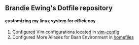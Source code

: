 ## Brandie Ewing's Dotfile repository 
#### customizing my linux system for efficiency

1. Configured Vim configurations located in [vim-config](https://github.com/brandielynnnnn/dotfiles/tree/master/vim-config)
2. Configured More Aliases for Bash Environment in [homefiles](https://github.com/brandielynnnnn/dotfiles/tree/f5e093095ff3d40ca974ab00466c624d82810285/homefiles)
